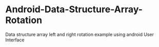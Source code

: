 # Android-Data-Structure-Array-Rotation

Data structure array left and right rotation example using android User Interface
